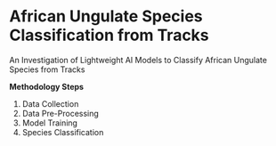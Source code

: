 # African Ungulate Species Classification from Tracks

An Investigation of Lightweight AI Models to Classify African Ungulate Species from Tracks

**Methodology Steps**

1. Data Collection
2. Data Pre-Processing
3. Model Training
4. Species Classification

